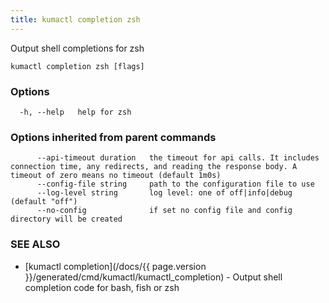 ```yaml
---
title: kumactl completion zsh
---
```


Output shell completions for zsh

```
kumactl completion zsh [flags]
```

### Options

```
  -h, --help   help for zsh
```

### Options inherited from parent commands

```
      --api-timeout duration   the timeout for api calls. It includes connection time, any redirects, and reading the response body. A timeout of zero means no timeout (default 1m0s)
      --config-file string     path to the configuration file to use
      --log-level string       log level: one of off|info|debug (default "off")
      --no-config              if set no config file and config directory will be created
```

### SEE ALSO

* [kumactl completion](/docs/{{ page.version }}/generated/cmd/kumactl/kumactl_completion)	 - Output shell completion code for bash, fish or zsh

